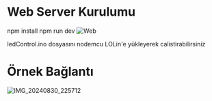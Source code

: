
# Web Server Kurulumu
npm install 
npm run dev
![Web](https://github.com/user-attachments/assets/f7978157-b88d-4828-9211-61af3cde4a7d)

ledControl.ino dosyasını nodemcu LOLin'e yükleyerek calistirabilirsiniz
# Örnek Bağlantı
![IMG_20240830_225712](https://github.com/user-attachments/assets/f2f9c261-4b16-4439-96bd-75ae057e5636)
